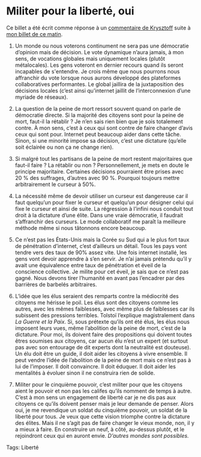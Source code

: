 # Militer pour la liberté, oui

Ce billet a été écrit comme réponse à un [commentaire de Krysztoff](http://blog.tcrouzet.com/2007/03/21/un-nouveau-pouvoir-oui-ou-non/#comment-14439) suite à [mon billet de ce matin](http://blog.tcrouzet.com/2007/03/21/un-nouveau-pouvoir-oui-ou-non/).<span id="more-403"></span>

1. Un monde ou nous voterons continument ne sera pas une démocratie d’opinion mais de décision. Le vote dynamique n’aura jamais, à mon sens, de vocations globales mais uniquement locales (plutôt métalocales). Les gens voteront en dernier recours quand ils seront incapables de s'entendre. Je crois même que nous pourrons nous affranchir du vote lorsque nous aurons développé des plateformes collaboratives performantes. Le global jaillira de la juxtaposition des décisions locales (c’est ainsi qu’internet jaillit de l’interconnexion d’une myriade de réseaux).

2. La question de la peine de mort ressort souvent quand on parle de démocratie directe. Si la majorité des citoyens sont pour la peine de mort, faut-il la rétablir ? Je n’en sais rien bien que je sois totalement contre. À mon sens, c’est à ceux qui sont contre de faire changer d’avis ceux qui sont pour. Internet peut beaucoup aider dans cette tâche. Sinon, si une minorité impose sa décision, c’est une dictature (qu’elle soit éclairée ou non ça ne change rien).

3. Si malgré tout les partisans de la peine de mort restent majoritaires que faut-il faire ? La rétablir ou non ? Personnellement, je mets en doute le principe majoritaire. Certaines décisions pourraient être prises avec 20 % des suffrages, d’autres avec 90 %. Pourquoi toujours mettre arbitrairement le curseur à 50%.

4. La nécessité même de devoir utiliser un curseur est dangereuse car il faut quelqu’un pour fixer le curseur et quelqu’un pour désigner celui qui fixe le curseur et ainsi de suite. La régression à l’infini nous conduit tout droit à la dictature d’une élite. Dans une vraie démocratie, il faudrait s’affranchir des curseurs. Le mode collaboratif me paraît la meilleure méthode même si nous tâtonnons encore beaucoup.

5. Ce n’est pas les États-Unis mais la Corée su Sud qui a le plus fort taux de pénétration d’internet, c’est d’ailleurs un détail. Tous les pays vont tendre vers des taux de 90% assez vite. Une fois internet installé, les gens vont devoir apprendre à s’en servir. Je n’ai jamais prétendu qu’il y avait une équivalence entre taux de pénétration et éveil de la conscience collective. Je milite pour cet éveil, je sais que ce n’est pas gagné. Nous devons tirer l’humanité en avant pas l’encadrer par des barrières de barbelés arbitraires.

6. L’idée que les élus seraient des remparts contre la médiocrité des citoyens me hérisse le poil. Les élus sont des citoyens comme les autres, avec les mêmes faiblesses, avec même plus de faiblesses car ils subissent des pressions terribles. Tolstoï l’explique magistralement dans *La Guerre et la Paix*. Si, sous prétexte qu’ils ont été élus, les élus nous imposent leurs vues, même l’abolition de la peine de mort, c’est de la dictature. Pour moi, ils doivent faire des propositions qui doivent toutes êtres soumises aux citoyens, car aucun élu n’est un expert (et surtout pas avec son entourage de dit experts dont la neutralité est douteuse). Un élu doit être un guide, il doit aider les citoyens à vivre ensemble. Il peut vendre l’idée de l’abolition de la peine de mort mais ce n’est pas à lui de l’imposer. Il doit convaincre. Il doit éduquer. Il doit aider les mentalités à évoluer sinon il ne construira rien de solide.

7. Militer pour le cinquième pouvoir, c’est militer pour que les citoyens aient le pouvoir et non pas les califes qu’ils nomment de temps à autre. C’est à mon sens un engagement de liberté car je ne dis pas aux citoyens ce qu’ils doivent penser mais je leur demande de penser. Alors oui, je me revendique un soldat du cinquième pouvoir, un soldat de la liberté pour tous. Je veux que cette vision triomphe contre la dictature des élites. Mais il ne s’agit pas de faire changer le vieux monde, non, il y a mieux à faire. En construire un neuf, à côté, au-dessus plutôt, et le rejoindront ceux qui en auront envie. *D’autres mondes sont possibles.*

Tags: Liberté